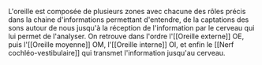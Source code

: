 
L'oreille est composée de plusieurs zones avec chacune des rôles précis dans la chaine d'informations permettant d'entendre, de la captations des sons autour de nous jusqu'à la réception de l'information par le cerveau qui lui permet de l'analyser. On retrouve dans l'ordre l'[[Oreille externe]] OE, puis l'[[Oreille moyenne]] OM, l'[[Oreille interne]] OI, et enfin le [[Nerf cochléo-vestibulaire]] qui transmet l'information jusqu'au cerveau.